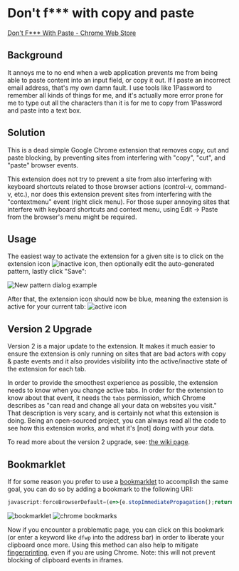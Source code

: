 # Don't f*** with copy and paste

[Don't F*** With Paste - Chrome Web Store](https://chromewebstore.google.com/detail/dont-f-with-paste/efaagigdgamehbpimpiagfpoihlkgamh)

## Background

It annoys me to no end when a web application prevents me from being able to
paste content into an input field, or copy it out.  If I paste an incorrect
email address, that's my own damn fault.  I use tools like 1Password to
remember all kinds of things for me, and it's actually more error prone for me
to type out all the characters than it is for me to copy from 1Password and
paste into a text box.

## Solution

This is a dead simple Google Chrome extension that removes copy, cut and paste
blocking, by preventing sites from interfering with "copy", "cut", and "paste"
browser events.

This extension does not try to prevent a site from also interfering with
keyboard shortcuts related to those browser actions (control-v, command-v,
etc.), nor does this extension prevent sites from interfering with the
"contextmenu" event (right click menu). For those super annoying sites that
interfere with keyboard shortcuts and context menu, using Edit -> Paste from
the browser's menu might be required.

## Usage

The easiest way to activate the extension for a given site is to click on the
extension icon ![inactive
icon](https://raw.githubusercontent.com/jswanner/DontF-WithPaste/09339b4f43d5bac9ddbdeea75051c6d9c017951f/clipboard-inactive-32.png),
then optionally edit the auto-generated pattern, lastly click "Save":

![New pattern dialog
example](https://raw.githubusercontent.com/jswanner/DontF-WithPaste/73e5d11eba02213ae28ac0ced28f54a1d1af6a09/dialog-example.png)

After that, the extension icon should now be blue, meaning the extension is
active for your current tab: ![active
icon](https://raw.githubusercontent.com/jswanner/DontF-WithPaste/73e5d11eba02213ae28ac0ced28f54a1d1af6a09/clipboard-active-32.png)

## Version 2 Upgrade

Version 2 is a major update to the extension. It makes it much easier to ensure
the extension is only running on sites that are bad actors with copy & paste
events and it also provides visibility into the active/inactive state of the
extension for each tab.

In order to provide the smoothest experience as possible, the extension needs
to know when you change active tabs. In order for the extension to know about
that event, it needs the `tabs` permission, which Chrome describes as "can read
and change all your data on websites you visit." That description is very
scary, and is certainly not what this extension is doing. Being an open-sourced
project, you can always read all the code to see how this extension works, and
what it's [not] doing with your data.

To read more about the version 2 upgrade, see: [the wiki
page](https://github.com/jswanner/DontF-WithPaste/wiki/Version-2.0).

## Bookmarklet

If for some reason you prefer to use a [bookmarklet][] to accomplish the same
goal, you can do so by adding a bookmark to the following URI:

```js
javascript:forceBrowserDefault=(e=>{e.stopImmediatePropagation();return true;});['copy','cut','paste'].forEach(e=>document.addEventListener(e,forceBrowserDefault,true));
```

![bookmarklet](https://user-images.githubusercontent.com/576853/166342567-e7ed37ce-e2be-442b-a6b3-c5705f92ac9f.png)
![chrome bookmarks](https://user-images.githubusercontent.com/261/167724011-7b9a3fa5-ad1d-44eb-86b9-d396edcb17bf.png)

Now if you encounter a problematic page, you can click on this bookmark (or
enter a keyword like `dfwp` into the address bar) in order to liberate your
clipboard once more. Using this method can also help to mitigate
[fingerprinting][], even if you are using Chrome. Note: this will not prevent
blocking of clipboard events in iframes.

[bookmarklet]: https://en.wikipedia.org/wiki/Bookmarklet
[fingerprinting]: https://en.wikipedia.org/wiki/Device_fingerprint#Browser_extensions
